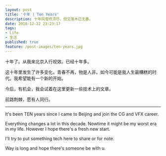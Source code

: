 ```yaml
---
layout: post
title: '十年 | Ten Years'
description: 十年风雪终须尽，但见落木已无春。
date: 2018-12-22 23:23:17
tags: 
- Life
- 生活
published: true
feature: /post-images/ten-years.jpg
---
```

十年了。从我来北京入行视效。已经十年多。  

这十年里发生了许多变化，青春不再，物是人非。如今可能是我人生最糟糕的时代。我希望能有一个新的开始。  

今后，有机会，我会试着在这里更新一些技术上的文章。  

前路荆棘，愿有人同行。  

___

It's been TEN years since I came to Beijing and join the CG and VFX career.  

Everything changes a lot in this decade. Nowtime it might be my worst era in my life. However I hope there's a fresh new start.  

I'll try to put something tech here to share or for note.  

Way is long and hope there's someone be with u.  

